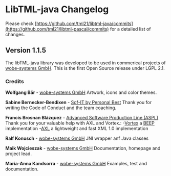 # LibTML-java Changelog #

Please check [https://github.com/tml21/libtml-java/commits](https://github.com/tml21/libtml-pascal/commits) for a detailed list of changes.

## Version 1.1.5 ##

The libTML-java library was developed to be used in commerical projects of [wobe-systems GmbH](http://www.wobe-team.com). This is the first Open Source release under LGPL 2.1.  

### Credits ###

**Wolfgang Bär** - [wobe-systems GmbH](http://www.wobe-team.com)
Artwork, icons and color themes.

**Sabine Bernecker-Bendixen** - [Sof-IT by Personal Best](http://www.sof-it.de)
Thank you for writing the Code of Conduct and the team coaching.

**Francis Brosnan Blázquez** - [Advanced Software Production Line (ASPL)](http://www.aspl.es/portal/)
Thank you for your valuable help with AXL and Vortex.:
-[Vortex](http://www.aspl.es/vortex) a [BEEP](http://www.beepcore.org) implementation
-[AXL](http://www.aspl.es/axl) a lightweight and fast XML 1.0 implementation

**Ralf Konusch** - [wobe-systems GmbH](http://www.wobe-team.com)
JNI wrapper anf Java classes

**Maik Wojcieszak** - [wobe-systems GmbH](http://www.wobe-team.com)
Documentation, homepage and project lead.

**Maria-Anna Kandsorra** - [wobe-systems GmbH](http://www.wobe-team.com)
Examples, test and documentation.
